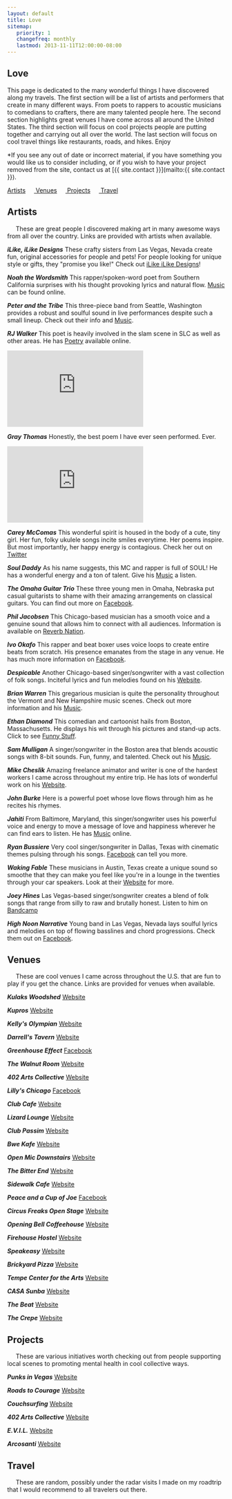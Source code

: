 ```yaml
---
layout: default
title: Love
sitemap:
   priority: 1
   changefreq: monthly
   lastmod: 2013-11-11T12:00:00-08:00
---
```


Love
----

This page is dedicated to the many wonderful things I have discovered along my travels. The first section will be a list of artists and performers that create in many different ways. From poets to rappers to acoustic musicians to comedians to crafters, there are many talented people here. The second section highlights great venues I have come across all around the United States. The third section will focus on cool projects people are putting together and carrying out all over the world. The last section will focus on cool travel things like restaurants, roads, and hikes. Enjoy

*If you see any out of date or incorrect material, if you have something you would like us to consider including, or if you wish to have your project removed from the site, contact us at [{{ site.contact }}](mailto:{{ site.contact }}).

<a href = "#Artists"> Artists</a>&nbsp;&nbsp;&nbsp;&nbsp;&nbsp;<a href = "#Venues"> Venues</a>&nbsp;&nbsp;&nbsp;&nbsp;&nbsp;<a href = "#Projects"> Projects</a>&nbsp;&nbsp;&nbsp;&nbsp;&nbsp;<a href = "#Travel"> Travel</a>

<a name="Artists"></a>
Artists
---
&nbsp;&nbsp;&nbsp;&nbsp;&nbsp;These are great people I discovered making art in many awesome ways from all over the country. Links are provided with artists when available.

***iLike, iLike Designs***
These crafty sisters from Las Vegas, Nevada create fun, original accessories for people and pets! For people looking for unique style or gifts, they "promise you like!" Check out <a href="https://www.etsy.com/shop/ilikeilikedesigns">iLike iLike Designs</a>!

***Noah the Wordsmith***
This rapper/spoken-word poet from Southern California surprises with his thought provoking lyrics and natural flow. <a href="http://noahthewordsmith.bandcamp.com/releases">Music</a> can be found online.

***Peter and the Tribe***
This three-piece band from Seattle, Washington provides a robust and soulful sound in live performances despite such a small lineup. Check out their info and <a href="http://peterandthetribe.bandcamp.com/releases">Music</a>.

***RJ Walker***
This poet is heavily involved in the slam scene in SLC as well as other areas. He has <a href="http://rjwalker.bandcamp.com">Poetry</a> available online.
<iframe width="315" height="177" src="https://www.youtube.com/embed/8vpAIc3n-zE" frameborder="0" allowfullscreen></iframe>

***Gray Thomas***
Honestly, the best poem I have ever seen performed. Ever.
<iframe width="315" height="177" src="https://www.youtube.com/embed/j_CSzwf5ww0" frameborder="0" allowfullscreen></iframe>

***Carey McComas***
This wonderful spirit is housed in the body of a cute, tiny girl. Her fun, folky ukulele songs incite smiles everytime. Her poems inspire. But most importantly, her happy energy is contagious. Check her out on <a href="https://twitter.com/c_scribble">Twitter</a>

***Soul Daddy***
As his name suggests, this MC and rapper is full of SOUL! He has a wonderful energy and a ton of talent. Give his <a href="http://www.souldaddymusic.com">Music</a> a listen.

***The Omaha Guitar Trio***
These three young men in Omaha, Nebraska put casual guitarists to shame with their amazing arrangements on classical guitars. You can find out more on <a href="https://www.facebook.com/OmahaGuitarTrio">Facebook</a>.

***Phil Jacobsen***
This Chicago-based musician has a smooth voice and a genuine sound that allows him to connect with all audiences. Information is available on <a href="http://www.reverbnation.com/philjacobson">Reverb Nation</a>.

***Ivo Okafo***
This rapper and beat boxer uses voice loops to create entire beats from scratch. His presence emanates from the stage in any venue. He has much more information on <a href="https://www.facebook.com/ivookafo">Facebook</a>.

***Despicable***
Another Chicago-based singer/songwriter with a vast collection of folk songs. Inciteful lyrics and fun melodies found on his <a href="http://www.despicablemusic.org">Website</a>.

***Brian Warren***
This gregarious musician is quite the personality throughout the Vermont and New Hampshire music scenes. Check out more information and his <a href="http://fandalism.com/baw409">Music</a>.

***Ethan Diamond***
This comedian and cartoonist hails from Boston, Massachusetts. He displays his wit through his pictures and stand-up acts. Click to see <a href="http://diamondcomedy.com">Funny Stuff</a>.

***Sam Mulligan***
A singer/songwriter in the Boston area that blends acoustic songs with 8-bit sounds. Fun, funny, and talented. Check out his <a href="http://www.sammulligan.com">Music</a>.

***Mike Cheslik***
Amazing freelance animator and writer is one of the hardest workers I came across throughout my entire trip. He has lots of wonderful work on his <a href="http://mikecheslik.com">Website</a>.

***John Burke***
Here is a powerful poet whose love flows through him as he recites his rhymes.

***Jahiti***
From Baltimore, Maryland, this singer/songwriter uses his powerful voice and energy to move a message of love and happiness wherever he can find ears to listen. He has <a href="http://www.jahitiworld.com">Music</a> online.

***Ryan Bussiere***
Very cool singer/songwriter in Dallas, Texas with cinematic themes pulsing through his songs. <a href="https://www.facebook.com/BussiereMusic">Facebook</a> can tell you more.

***Waking Fable***
These musicians in Austin, Texas create a unique sound so smoothe that they can make you feel like you're in a lounge in the twenties through your car speakers. Look at their <a href="http://www.wakingfable.com">Website</a> for more.

***Joey Hines***
Las Vegas-based singer/songwriter creates a blend of folk songs that range from silly to raw and brutally honest. Listen to him on <a href="http://joeyhines.bandcamp.com">Bandcamp</a>

***High Noon Narrative***
Young band in Las Vegas, Nevada lays soulful lyrics and melodies on top of flowing basslines and chord progressions. Check them out on <a href="https://www.facebook.com/highnoonnarrative">Facebook</a>.

<a name="Venues"></a>
Venues
---
&nbsp;&nbsp;&nbsp;&nbsp;&nbsp;These are cool venues I came across throughout the U.S. that are fun to play if you get the chance. Links are provided for venues when available.

***Kulaks Woodshed***
<a href="http://kulakswoodshed.com">Website</a>

***Kupros***
<a href="http://www.kuproscrafthouse.com">Website</a>

***Kelly's Olympian***
<a href="http://kellysolympian.com">Website</a>

***Darrell's Tavern***
<a href="http://darrellstavern.com">Website</a>

***Greenhouse Effect***
<a href="https://www.facebook.com/groups/GreenhouseEffectOpen/">Facebook</a>

***The Walnut Room***
<a href="http://www.thewalnutroom.com">Website</a>

***402 Arts Collective***
<a href="http://402artscollective.org">Website</a>

***Lilly's Chicago***
<a href="https://www.facebook.com/LillysChicago">Facebook</a>

***Club Cafe***
<a href="http://clubcafelive.com">Website</a>

***Lizard Lounge***
<a href="http://www.thelizardlounge.com">Website</a>

***Club Passim***
<a href="http://www.clubpassim.org">Website</a>

***Bwe Kafe***
<a href="http://www.bwekafe.com">Website</a>

***Open Mic Downstairs***
<a href="http://openmicdownstairs.com">Website</a>

***The Bitter End***
<a href="http://www.bitterend.com">Website</a>

***Sidewalk Cafe***
<a href="http://www.sidewalkny.com">Website</a>

***Peace and a Cup of Joe***
<a href="https://www.facebook.com/peaceandacupofjoe">Facebook</a>

***Circus Freaks Open Stage***
<a href="http://circusfreaks.org">Website</a>

***Opening Bell Coffeehouse***
<a href="hhttp://www.openingbellcoffee.com">Website</a>

***Firehouse Hostel***
<a href="http://www.firehousehostel.com">Website</a>

***Speakeasy***
<a href="http://www.speakeasyaustin.com">Website</a>

***Brickyard Pizza***
<a href="http://brickyardpizza.com">Website</a>

***Tempe Center for the Arts***
<a href="http://www.tempe.gov/city-hall/community-services/tempe-center-for-the-arts">Website</a>

***CASA Sunba***
<a href="hhttp://www.casa-sunba.com">Website</a>

***The Beat***
<a href="http://www.thebeatlv.com">Website</a>

***The Crepe***
<a href="http://thecrepelasvegas.com">Website</a>


<a name="Projects"></a>
Projects
---
&nbsp;&nbsp;&nbsp;&nbsp;&nbsp;These are various initiatives worth checking out from people supporting local scenes to promoting mental health in cool collective ways.

***Punks in Vegas***
<a href="http://www.punksinvegas.com">Website</a>

***Roads to Courage***
<a href="http://www.roadstocourage.com">Website</a>

***Couchsurfing***
<a href="https://www.couchsurfing.com">Website</a>

***402 Arts Collective***
<a href="http://402artscollective.org">Website</a>

***E.V.I.L.***
<a href="http://circusfreaks.org/evil/">Website</a>

***Arcosanti***
<a href="http://arcosanti.org">Website</a>

<a name="Travel"></a>
Travel
---
&nbsp;&nbsp;&nbsp;&nbsp;&nbsp;These are random, possibly under the radar visits I made on my roadtrip that I would recommend to all travelers out there.
